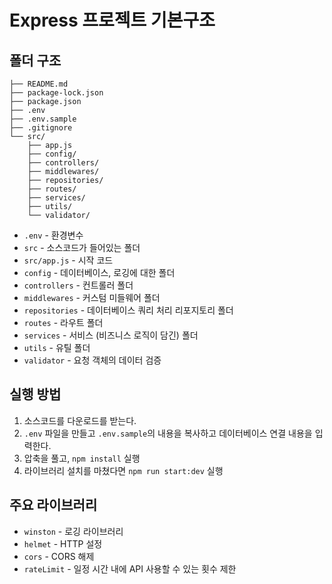 # Express 프로젝트 기본구조

## 폴더 구조

```
├── README.md
├── package-lock.json
├── package.json
├── .env
├── .env.sample
├── .gitignore
└── src/
    ├── app.js
    ├── config/
    ├── controllers/
    ├── middlewares/
    ├── repositories/
    ├── routes/
    ├── services/
    ├── utils/
    └── validator/
```

- `.env` - 환경변수
- `src` - 소스코드가 들어있는 폴더
- `src/app.js` - 시작 코드
- `config` - 데이터베이스, 로깅에 대한 폴더
- `controllers` - 컨트롤러 폴더
- `middlewares` - 커스텀 미들웨어 폴더
- `repositories` - 데이터베이스 쿼리 처리 리포지토리 폴더
- `routes` - 라우트 폴더
- `services` - 서비스 (비즈니스 로직이 담긴) 폴더
- `utils` - 유틸 폴더
- `validator` - 요청 객체의 데이터 검증

## 실행 방법

1. 소스코드를 다운로드를 받는다.
2. `.env` 파일을 만들고 `.env.sample`의 내용을 복사하고 데이터베이스 연결 내용을 입력한다.
3. 압축을 풀고, `npm install` 실행
4. 라이브러리 설치를 마쳤다면 `npm run start:dev` 실행

## 주요 라이브러리

- `winston` - 로깅 라이브러리
- `helmet` - HTTP 설정
- `cors` - CORS 해제
- `rateLimit` - 일정 시간 내에 API 사용할 수 있는 횟수 제한
